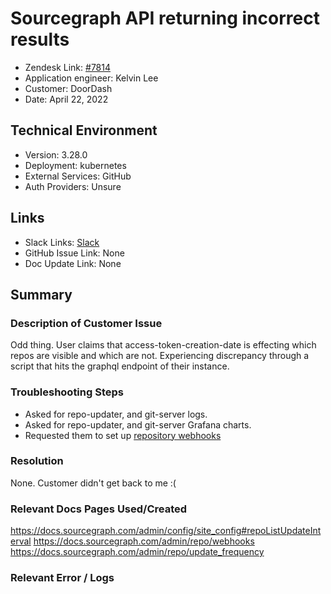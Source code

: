 
# Sourcegraph API returning incorrect results <!-- Ticket Title  Hint: include keywords to make it searchable -->

- Zendesk Link: [#7814](https://sourcegraph.zendesk.com/agent/tickets/7814)
- Application engineer: Kelvin Lee
- Customer: DoorDash <!-- Redact if this contains personally identifying information -->
- Date: April 22, 2022

<!-- Data populated from integration, speak to Ben Gordon or Michael Bali if not working -->
<!-- During Internal team trial, fill missing data manually (we are waiting for all data to sync) -->

## Technical Environment
- Version: 3.28.0​
- Deployment: kubernetes
- External Services: GitHub
- Auth Providers: Unsure


## Links
<!-- Data for application engineer manual entry -->
- Slack Links: [Slack](https://sourcegraph.slack.com/archives/C017J5QN4FJ/p1650662124280879)
- GitHub Issue Link: None
- Doc Update Link: None

## Summary
### Description of Customer Issue
Odd thing. User claims that access-token-creation-date is effecting which repos are visible and which are not. Experiencing discrepancy through a script that hits the graphql endpoint of their instance.

### Troubleshooting Steps
- Asked for repo-updater, and git-server logs.
- Asked for repo-updater, and git-server Grafana charts.
- Requested them to set up [repository webhooks](https://docs.sourcegraph.com/admin/repo/webhooks)

### Resolution
None. Customer didn't get back to me :(

### Relevant Docs Pages Used/Created
https://docs.sourcegraph.com/admin/config/site_config#repoListUpdateInterval
https://docs.sourcegraph.com/admin/repo/webhooks
https://docs.sourcegraph.com/admin/repo/update_frequency

### Relevant Error / Logs
<!-- Please redact keys, tokens, and personal identifying information -->


<!-- Once complete, upload a copy to https://github.com/sourcegraph/support-tools-internal/tree/main/resolved-tickets as a .md file -->
<!-- Name the file 7814.md -->
